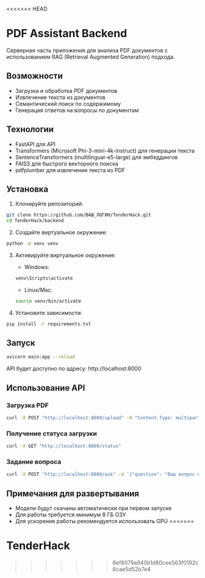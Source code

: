 <<<<<<< HEAD
# PDF Assistant Backend

Серверная часть приложения для анализа PDF документов с использованием RAG (Retrieval Augmented Generation) подхода.

## Возможности

- Загрузка и обработка PDF документов
- Извлечение текста из документов
- Семантический поиск по содержимому
- Генерация ответов на вопросы по документам

## Технологии

- FastAPI для API
- Transformers (Microsoft Phi-3-mini-4k-instruct) для генерации текста
- SentenceTransformers (multilingual-e5-large) для эмбеддингов
- FAISS для быстрого векторного поиска
- pdfplumber для извлечения текста из PDF

## Установка

1. Клонируйте репозиторий:
```bash
git clone https://github.com/ВАШ_ЛОГИН/TenderHack.git
cd TenderHack/backend
```

2. Создайте виртуальное окружение:
```bash
python -m venv venv
```

3. Активируйте виртуальное окружение:
   - Windows:
   ```bash
   venv\Scripts\activate
   ```
   - Linux/Mac:
   ```bash
   source venv/bin/activate
   ```

4. Установите зависимости:
```bash
pip install -r requirements.txt
```

## Запуск

```bash
uvicorn main:app --reload
```

API будет доступно по адресу: http://localhost:8000

## Использование API

### Загрузка PDF
```bash
curl -X POST "http://localhost:8000/upload" -H "Content-Type: multipart/form-data" -F "file=@путь_к_файлу.pdf"
```

### Получение статуса загрузки
```bash
curl -X GET "http://localhost:8000/status"
```

### Задание вопроса
```bash
curl -X POST "http://localhost:8000/ask" -d '{"question": "Ваш вопрос по документу?"}'
```

## Примечания для развертывания

- Модели будут скачаны автоматически при первом запуске
- Для работы требуется минимум 8 ГБ ОЗУ
- Для ускорения работы рекомендуется использовать GPU 
=======
# TenderHack
>>>>>>> 6ef8079a940b1d80cee563f0192c6cae5d52b7e4
